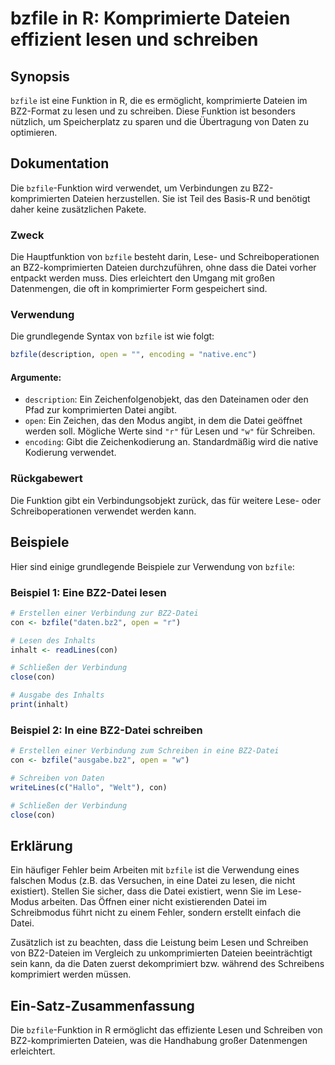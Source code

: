 <!--
Meta Description: # bzfile in R: Komprimierte Dateien effizient lesen und schreiben ## Synopsis `bzfile` ist eine Funktion in R, die es ermöglicht, komprimierte Dateien...
Meta Keywords: die, bzfile, bz2, datei, lesen
-->

# bzfile in R: Komprimierte Dateien effizient lesen und schreiben

## Synopsis
`bzfile` ist eine Funktion in R, die es ermöglicht, komprimierte Dateien im BZ2-Format zu lesen und zu schreiben. Diese Funktion ist besonders nützlich, um Speicherplatz zu sparen und die Übertragung von Daten zu optimieren.

## Dokumentation
Die `bzfile`-Funktion wird verwendet, um Verbindungen zu BZ2-komprimierten Dateien herzustellen. Sie ist Teil des Basis-R und benötigt daher keine zusätzlichen Pakete. 

### Zweck
Die Hauptfunktion von `bzfile` besteht darin, Lese- und Schreiboperationen an BZ2-komprimierten Dateien durchzuführen, ohne dass die Datei vorher entpackt werden muss. Dies erleichtert den Umgang mit großen Datenmengen, die oft in komprimierter Form gespeichert sind.

### Verwendung
Die grundlegende Syntax von `bzfile` ist wie folgt:

```R
bzfile(description, open = "", encoding = "native.enc")
```

#### Argumente:
- `description`: Ein Zeichenfolgenobjekt, das den Dateinamen oder den Pfad zur komprimierten Datei angibt.
- `open`: Ein Zeichen, das den Modus angibt, in dem die Datei geöffnet werden soll. Mögliche Werte sind `"r"` für Lesen und `"w"` für Schreiben.
- `encoding`: Gibt die Zeichenkodierung an. Standardmäßig wird die native Kodierung verwendet.

### Rückgabewert
Die Funktion gibt ein Verbindungsobjekt zurück, das für weitere Lese- oder Schreiboperationen verwendet werden kann.

## Beispiele
Hier sind einige grundlegende Beispiele zur Verwendung von `bzfile`:

### Beispiel 1: Eine BZ2-Datei lesen
```R
# Erstellen einer Verbindung zur BZ2-Datei
con <- bzfile("daten.bz2", open = "r")

# Lesen des Inhalts
inhalt <- readLines(con)

# Schließen der Verbindung
close(con)

# Ausgabe des Inhalts
print(inhalt)
```

### Beispiel 2: In eine BZ2-Datei schreiben
```R
# Erstellen einer Verbindung zum Schreiben in eine BZ2-Datei
con <- bzfile("ausgabe.bz2", open = "w")

# Schreiben von Daten
writeLines(c("Hallo", "Welt"), con)

# Schließen der Verbindung
close(con)
```

## Erklärung
Ein häufiger Fehler beim Arbeiten mit `bzfile` ist die Verwendung eines falschen Modus (z.B. das Versuchen, in eine Datei zu lesen, die nicht existiert). Stellen Sie sicher, dass die Datei existiert, wenn Sie im Lese-Modus arbeiten. Das Öffnen einer nicht existierenden Datei im Schreibmodus führt nicht zu einem Fehler, sondern erstellt einfach die Datei.

Zusätzlich ist zu beachten, dass die Leistung beim Lesen und Schreiben von BZ2-Dateien im Vergleich zu unkomprimierten Dateien beeinträchtigt sein kann, da die Daten zuerst dekomprimiert bzw. während des Schreibens komprimiert werden müssen.

## Ein-Satz-Zusammenfassung
Die `bzfile`-Funktion in R ermöglicht das effiziente Lesen und Schreiben von BZ2-komprimierten Dateien, was die Handhabung großer Datenmengen erleichtert.